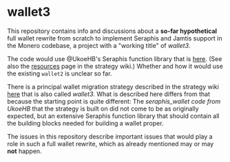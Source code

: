 # wallet3

This repository contains info and discussions about a **so-far hypothetical** full wallet rewrite from scratch to implement Seraphis and Jamtis support in the Monero codebase, a project with a "working title" of *wallet3*.

The code would use @UkoeHB's Seraphis function library that is [here](https://github.com/UkoeHB/monero/tree/seraphis_lib/src/seraphis). (See also the [resources](https://github.com/seraphis-migration/strategy/wiki/Seraphis-and-Jamtis-Resources) page in the strategy wiki.) Whether and how it would use the existing `wallet2` is unclear so far.

There is a principal wallet migration strategy described in the strategy wiki [here](https://github.com/seraphis-migration/strategy/wiki/Principal-Wallet-Migration-Strategies) that is also called *wallet3*. What is described here differs from that because the starting point is quite different: The *seraphis_wallet code from UkoeHB* that the strategy is built on did not come to be as originally expected, but an extensive Seraphis function library that should contain all the building blocks needed for building a wallet proper.

The issues in this repository describe important issues that would play a role in such a full wallet rewrite, which as already mentioned may or may **not** happen.
